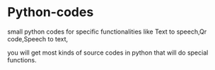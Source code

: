 # Python-codes
small python codes for specific functionalities
like Text to speech,Qr code,Speech to text,

you will get most kinds of source codes in python that will do special functions.
